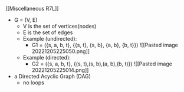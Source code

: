 [[Miscellaneous R7L]]
* G = (V, E)
	* V is the set of vertices(nodes)
	* E is the set of edges
	* Example (undirected):
		* G1 = ({s, a, b, t}, {{s, t}, {s, b}, {a, b}, {b, t}})
![[Pasted image 20221205225050.png]]
	* Example (directed):
		* G2 = ({s, a, b, t}, {(s, t),(s, b),(a, b),(b, t)})
![[Pasted image 20221205225014.png]]
* a Directed Acyclic Graph (DAG)
	* no loops
